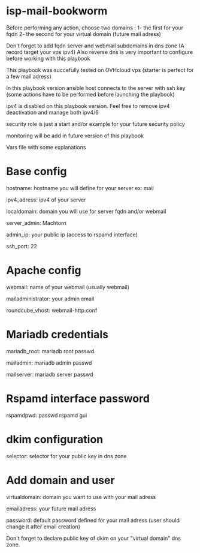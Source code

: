 # isp-mail-bookworm

Before performing any action, choose two domains :
 1- the first for your fqdn
 2- the second for your virtual domain (future mail adress)

Don't forget to add fqdn server and webmail subdomains in dns zone (A record target your vps ipv4)
Also reverse dns is very important to configure before working with this playbook

This playbook was succefully tested on OVHcloud vps (starter is perfect for a few mail adress)

In this playbook version ansible host connects to the server with ssh key (some actions have to be performed before launching the playbook)

ipv4 is disabled on this playbook version. Feel free to remove ipv4 deactivation and manage both ipv4/6

security role is just a start and/or example for your future security policy

monitoring will be add in future version of this playbook

Vars file with some explanations

# Base config

hostname: hostname you will define for your server ex: mail

ipv4_adress: ipv4 of your server

localdomain: domain you will use for server fqdn and/or webmail

server_admin: Machtorn

admin_ip: your public ip (access to rspamd interface)

ssh_port: 22

# Apache config

webmail: name of your webmail (usually webmail)

mailadministrator: your admin email

roundcube_vhost: webmail-http.conf

# Mariadb credentials

mariadb_root: mariadb root passwd

mailadmin: mariadb admin passwd

mailserver: mariadb server passwd

# Rspamd interface password

rspamdpwd: passwd rspamd gui

# dkim configuration

selector: selector for your public key in dns zone

# Add domain and user

virtualdomain: domain you want to use with your mail adress

emailadress: your future mail adress

password: default password defined for your mail adress (user should change it after email creation)

Don't forget to declare public key of dkim on your "virtual domain" dns zone.
